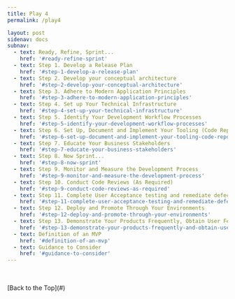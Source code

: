 ```yaml
---
title: Play 4
permalink: /play4

layout: post
sidenav: docs
subnav:
  - text: Ready, Refine, Sprint...
    href: '#ready-refine-sprint'
  - text: Step 1. Develop a Release Plan
    href: '#step-1-develop-a-release-plan'
  - text: Step 2. Develop your conceptual architecture
    href: '#step-2-develop-your-conceptual-architecture'
  - text: Step 3. Adhere to Modern Application Principles
    href: '#step-3-adhere-to-modern-application-principles'
  - text: Step 4. Set up Your Technical Infrastructure
    href: '#step-4-set-up-your-technical-infrastructure'
  - text: Step 5. Identify Your Development Workflow Processes
    href: '#step-5-identify-your-development-workflow-processes'
  - text: Step 6. Set Up, Document and Implement Your Tooling (Code Repository, Pipelines, Automation)
    href: '#step-6-set-up-document-and-implement-your-tooling-code-repository-pipelines-automation'
  - text: Step 7. Educate Your Business Stakeholders
    href: '#step-7-educate-your-business-stakeholders'
  - text: Step 8. Now Sprint...
    href: '#step-8-now-sprint'
  - text: Step 9. Monitor and Measure the Development Process
    href: '#step-9-monitor-and-measure-the-development-process'
  - text: Step 10. Conduct Code Reviews (As Required)
    href: '#step-9-conduct-code-reviews-as-required'
  - text: Step 11. Complete User Acceptance testing and remediate defects
    href: '#step-11-complete-user-acceptance-testing-and-remediate-defects'
  - text: Step 12. Deploy and Promote Through Your Environments
    href: '#step-12-deploy-and-promote-through-your-environments'
  - text: Step 13. Demonstrate Your Products Frequently, Obtain User Feedback
    href: '#step-13-demonstrate-your-products-frequently-and-obtain-user-feedback'
  - text: Definition of an MVP
    href: '#definition-of-an-mvp'
  - text: Guidance to Consider
    href: '#guidance-to-consider'
---
```








##

<br/>
[Back to the Top](#)
